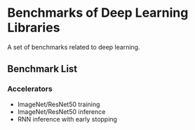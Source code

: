 Benchmarks of Deep Learning Libraries
===

A set of benchmarks related to deep learning.


Benchmark List
---

### Accelerators

* ImageNet/ResNet50 training
* ImageNet/ResNet50 inference
* RNN inference with early stopping


